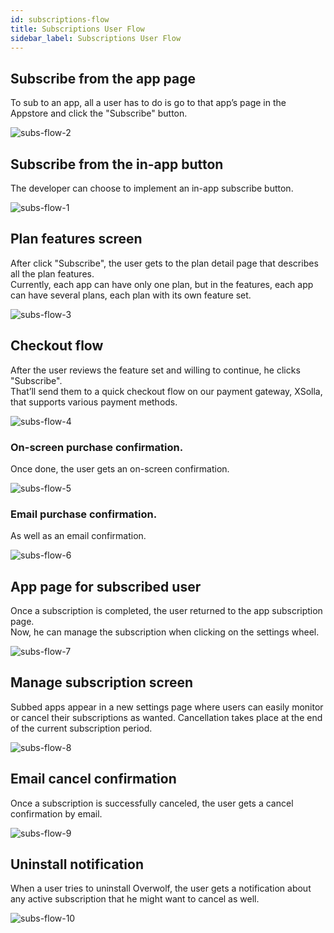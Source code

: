 ```yaml
---
id: subscriptions-flow
title: Subscriptions User Flow
sidebar_label: Subscriptions User Flow
---
```


## Subscribe from the app page

To sub to an app, all a user has to do is go to that app’s page in the Appstore and click the "Subscribe" button.

![subs-flow-2](../assets/subscriptions/subs-flow-2.png)

## Subscribe from the in-app button

The developer can choose to implement an in-app subscribe button. 

![subs-flow-1](../assets/subscriptions/subs-flow-1.png)

## Plan features screen

After click "Subscribe", the user gets to the plan detail page that describes all the plan features.  
Currently, each app can have only one plan, but in the features, each app can have several plans, each plan with its own feature set.

![subs-flow-3](../assets/subscriptions/subs-flow-3.png)

## Checkout flow

After the user reviews the feature set and willing to continue, he clicks "Subscribe".  
That’ll send them to a quick checkout flow on our payment gateway, XSolla, that supports various payment methods.

![subs-flow-4](../assets/subscriptions/subs-flow-4.png)

### On-screen purchase confirmation.

Once done, the user gets an on-screen confirmation.

![subs-flow-5](../assets/subscriptions/subs-flow-5.png)

### Email purchase confirmation.

As well as an email confirmation.

![subs-flow-6](../assets/subscriptions/subs-flow-6.png)

## App page for subscribed user

Once a subscription is completed, the user returned to the app subscription page.  
Now, he can manage the subscription when clicking on the settings wheel.

![subs-flow-7](../assets/subscriptions/subs-flow-7.png)

## Manage subscription screen

Subbed apps appear in a new settings page where users can easily monitor or cancel their subscriptions as wanted. Cancellation takes place at the end of the current subscription period.

![subs-flow-8](../assets/subscriptions/subs-flow-8.png)

## Email cancel confirmation

Once a subscription is successfully canceled, the user gets a cancel confirmation by email.

![subs-flow-9](../assets/subscriptions/subs-flow-9.png)

## Uninstall notification

When a user tries to uninstall Overwolf, the user gets a notification about any active subscription that he might want to cancel as well.

![subs-flow-10](../assets/subscriptions/subs-flow-10.png)
